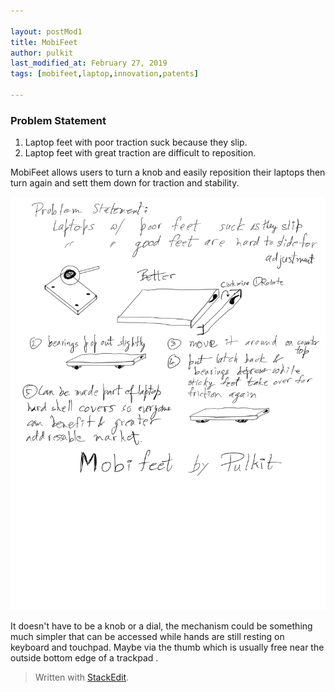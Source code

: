 ```yaml
---

layout: postMod1
title: MobiFeet
author: pulkit
last_modified_at: February 27, 2019
tags: [mobifeet,laptop,innovation,patents]

---
```


### Problem Statement

1. Laptop feet with poor traction suck because they slip.
2.  Laptop feet with great traction are difficult to reposition.

MobiFeet allows users to turn a knob and easily reposition their laptops then turn again and sett them down for traction and stability.

<img src="https://github.com/learnwell/learnwell.github.io/raw/master/assets/img/MobiFeet.2.png"/>

It doesn't have to be a knob or a dial, the mechanism could be something much simpler that can be accessed while hands are still resting on keyboard and touchpad. Maybe via the thumb which is usually free near the outside bottom edge of a trackpad .

> Written with [StackEdit](https://stackedit.io/).
<!--stackedit_data:
eyJoaXN0b3J5IjpbLTQ2ODM4MzE5NywxMjQ4MTQ2NzcsNzMwOT
k4MTE2XX0=
-->